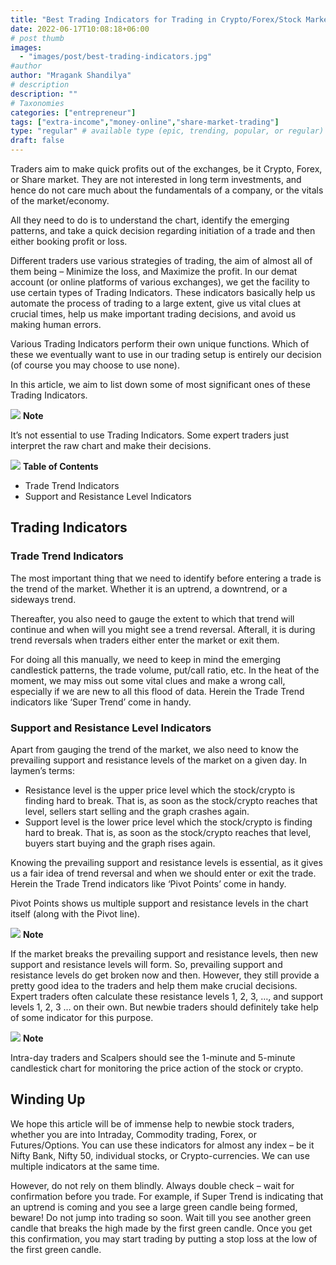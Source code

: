 ```yaml
---
title: "Best Trading Indicators for Trading in Crypto/Forex/Stock Market"
date: 2022-06-17T10:08:18+06:00
# post thumb
images:
  - "images/post/best-trading-indicators.jpg"
#author
author: "Mragank Shandilya"
# description
description: ""
# Taxonomies
categories: ["entrepreneur"]
tags: ["extra-income","money-online","share-market-trading"]
type: "regular" # available type (epic, trending, popular, or regular)
draft: false
---
```


Traders aim to make quick profits out of the exchanges, be it Crypto, Forex, or Share market. They are not interested in long term investments, and hence do not care much about the fundamentals of a company, or the vitals of the market/economy. 

All they need to do is to understand the chart, identify the emerging patterns, and take a quick decision regarding initiation of a trade and then either booking profit or loss. 

Different traders use various strategies of trading, the aim of almost all of them being – Minimize the loss, and Maximize the profit. In our demat account (or online platforms of various exchanges), we get the facility to use certain types of Trading Indicators. These indicators basically help us automate the process of trading to a large extent, give us vital clues at crucial times, help us make important trading decisions, and avoid us making human errors. 

Various Trading Indicators perform their own unique functions. Which of these we eventually want to use in our trading setup is entirely our decision (of course you may choose to use none). 

In this article, we aim to list down some of most significant ones of these Trading Indicators. 

<div class="toc-mak">
  <img src="../../../images/pencil.png">
  <b>Note</b><br>

It’s not essential to use Trading Indicators. Some expert traders just interpret the raw chart and make their decisions. 
</div>

<div class="toc-mak">
<img src="../../images/pencil.png">
<b>Table of Contents</b>
<ul>
<li>Trade Trend Indicators</li>
<li>Support and Resistance Level Indicators</li>
</ul>
</div>

## Trading Indicators

### Trade Trend Indicators

The most important thing that we need to identify before entering a trade is the trend of the market. Whether it is an uptrend, a downtrend, or a sideways trend. 

Thereafter, you also need to gauge the extent to which that trend will continue and when will you might see a trend reversal. Afterall, it is during trend reversals when traders either enter the market or exit them. 

For doing all this manually, we need to keep in mind the emerging candlestick patterns, the trade volume, put/call ratio, etc. In the heat of the moment, we may miss out some vital clues and make a wrong call, especially if we are new to all this flood of data. Herein the Trade Trend indicators like ‘Super Trend’ come in handy. 

### Support and Resistance Level Indicators

Apart from gauging the trend of the market, we also need to know the prevailing support and resistance levels of the market on a given day. In laymen’s terms:
* Resistance level is the upper price level which the stock/crypto is finding hard to break. That is, as soon as the stock/crypto reaches that level, sellers start selling and the graph crashes again. 
* Support level is the lower price level which the stock/crypto is finding hard to break. That is, as soon as the stock/crypto reaches that level, buyers start buying and the graph rises again. 

Knowing the prevailing support and resistance levels is essential, as it gives us a fair idea of trend reversal and when we should enter or exit the trade. Herein the Trade Trend indicators like ‘Pivot Points’ come in handy.

Pivot Points shows us multiple support and resistance levels in the chart itself (along with the Pivot line). 

<div class="toc-mak">
  <img src="../../../images/pencil.png">
  <b>Note</b><br>

If the market breaks the prevailing support and resistance levels, then new support and resistance levels will form. So, prevailing support and resistance levels do get broken now and then. However, they still provide a pretty good idea to the traders and help them make crucial decisions. Expert traders often calculate these resistance levels 1, 2, 3, …, and support levels 1, 2, 3 … on their own. But newbie traders should definitely take help of some indicator for this purpose. 
</div>

<div class="toc-mak">
  <img src="../../../images/pencil.png">
  <b>Note</b><br>

Intra-day traders and Scalpers should see the 1-minute and 5-minute candlestick chart for monitoring the price action of the stock or crypto. 
</div>


## Winding Up

We hope this article will be of immense help to newbie stock traders, whether you are into Intraday, Commodity trading, Forex, or Futures/Options. You can use these indicators for almost any index – be it Nifty Bank, Nifty 50, individual stocks, or Crypto-currencies. We can use multiple indicators at the same time. 

However, do not rely on them blindly. Always double check – wait for confirmation before you trade. For example, if Super Trend is indicating that an uptrend is coming and you see a large green candle being formed, beware! Do not jump into trading so soon. Wait till you see another green candle that breaks the high made by the first green candle. Once you get this confirmation, you may start trading by putting a stop loss at the low of the first green candle. 
